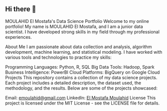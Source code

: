## Hi there 👋

MOULAHID El Mostafa's Data Science Portfolio
Welcome to my online portfolio! My name is MOULAHID El Mostafa, and I am a junior data scientist. I have developed strong skills in my field through my professional experiences.

About Me
I am passionate about data collection and analysis, algorithm development, machine learning, and statistical modeling. I have worked with various tools and technologies to practice my skills:

Programming Languages: Python, R, SQL
Big Data Tools: Hadoop, Spark
Business Intelligence: PowerBI
Cloud Platforms: BigQuery on Google Cloud
Projects
This repository contains a collection of my data science projects. Each project includes a detailed description, the dataset used, the methodology, and the results. Below are some of the projects showcased:

Email: emoulahid@gmail.com
LinkedIn: [El Mostafa Moulahid](https://www.linkedin.com/in/el-mostafa-moulahid-005250153/)
License
This project is licensed under the MIT License - see the LICENSE file for details.
